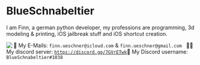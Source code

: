 # BlueSchnabeltier
I am Finn, a german python developer, my professions are programming, 3d modeling & printing, iOS jailbreak stuff and iOS shortcut creation.

<img align="left" src="https://github-readme-stats.vercel.app/api?username=BlueSchnabeltier&theme=radical" style="float: left;"/>
<p align="right"></p>

📧 My E-Mails: `finn.ueschner@icloud.com` & `finn.ueschner@gmail.com`
​
​
👨‍💻 My discord server: [`https://discord.gg/7GVrETwk`](https://discord.gg/7GVrETwk)
​
​
💬 My Discord username: `BlueSchnabeltier#1038`
